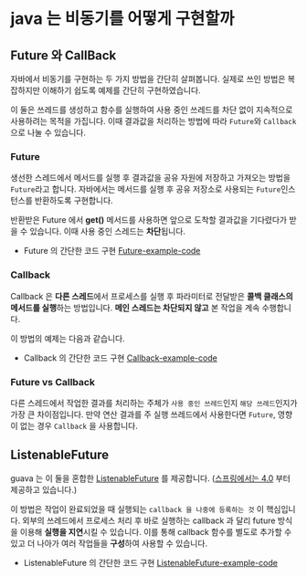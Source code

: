 # java 는 비동기를 어떻게 구현할까

## Future 와 CallBack

자바에서 비동기를 구현하는 두 가지 방법을 간단히 살펴봅니다.
실제로 쓰인 방법은 복잡하지만 이해하기 쉽도록 예제를 간단히 구현하였습니다.

이 둘은 쓰레드를 생성하고 함수를 실행하여 사용 중인 쓰레드를 차단 없이 지속적으로 사용하려는 목적을 가집니다.
이때 결과값을 처리하는 방법에 따라 `Future`와 `Callback`으로 나눌 수 있습니다.

### Future

생선한 스레드에서 메서드를 실행 후 결과값을 공유 자원에 저장하고 가져오는 방법을 `Future`라고 합니다.
자바에서는 메서드를 실행 후 공유 저장소로 사용되는 `Future`인스턴스를 반환하도록 구현합니다.
  
반환받은 Future 에서 **get()** 메서드를 사용하면 앞으로 도착할 결과값을 기다렸다가 받을 수 있습니다.
이때 사용 중인 스레드는 **차단**됩니다.

- Future 의 간단한 코드 구현 [Future-example-code](/async/jun/example/future/FutureExample.java)

### Callback

Callback 은 **다른 스레드**에서 프로세스를 실행 후 파라미터로 전달받은 **콜백 클래스의 메서드를 실행**하는 방법입니다.
**메인 스레드는 차단되지 않고** 본 작업을 계속 수행합니다.

이 방법의 예제는 다음과 같습니다.

- Callback 의 간단한 코드 구현 [Callback-example-code](/async/jun/example/callback/CallBackExample.java)

### Future vs Callback

다른 스레드에서 작업한 결과를 처리하는 주체가 `사용 중인 쓰레드`인지 `해당 쓰레드`인지가 가장 큰 차이점입니다.
만약 연산 결과를 주 실행 쓰레드에서 사용한다면 `Future`, 영향이 없는 경우 `Callback` 을 사용합니다.

## ListenableFuture

guava 는 이 둘을 혼합한 [ListenableFuture](https://github.com/google/guava/wiki/ListenableFutureExplained) 를 제공합니다.
([스프링에서는 4.0](https://docs.spring.io/spring/docs/current/javadoc-api/org/springframework/util/concurrent/ListenableFuture.html)
부터 제공하고 있습니다.)

이 방법은 작업이 완료되었을 때 실행되는 `callback 을 나중에 등록하는 것` 이 핵심입니다.
외부의 쓰레드에서 프로세스 처리 후 바로 실행하는 callback 과 달리 future 방식을 이용해 **실행을 지연**시킬 수 있습니다.
이를 통해 callback 함수를 별도로 추가할 수 있고 더 나아가 여러 작업들을 **구성**하여 사용할 수 있습니다.

- ListenableFuture 의 간단한 코드 구현 [ListenableFuture-example-code](/async/jun/example/asyncFuture/ListenableFutureExample.java)



